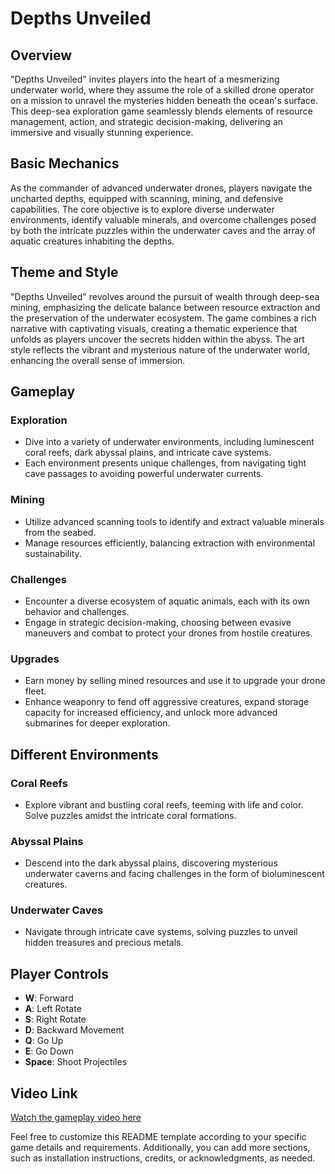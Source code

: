 # Depths Unveiled

## Overview

"Depths Unveiled" invites players into the heart of a mesmerizing underwater world, where they assume the role of a skilled drone operator on a mission to unravel the mysteries hidden beneath the ocean's surface. This deep-sea exploration game seamlessly blends elements of resource management, action, and strategic decision-making, delivering an immersive and visually stunning experience.

## Basic Mechanics

As the commander of advanced underwater drones, players navigate the uncharted depths, equipped with scanning, mining, and defensive capabilities. The core objective is to explore diverse underwater environments, identify valuable minerals, and overcome challenges posed by both the intricate puzzles within the underwater caves and the array of aquatic creatures inhabiting the depths.

## Theme and Style

"Depths Unveiled" revolves around the pursuit of wealth through deep-sea mining, emphasizing the delicate balance between resource extraction and the preservation of the underwater ecosystem. The game combines a rich narrative with captivating visuals, creating a thematic experience that unfolds as players uncover the secrets hidden within the abyss. The art style reflects the vibrant and mysterious nature of the underwater world, enhancing the overall sense of immersion.

## Gameplay

### Exploration

- Dive into a variety of underwater environments, including luminescent coral reefs, dark abyssal plains, and intricate cave systems.
- Each environment presents unique challenges, from navigating tight cave passages to avoiding powerful underwater currents.

### Mining

- Utilize advanced scanning tools to identify and extract valuable minerals from the seabed.
- Manage resources efficiently, balancing extraction with environmental sustainability.

### Challenges

- Encounter a diverse ecosystem of aquatic animals, each with its own behavior and challenges.
- Engage in strategic decision-making, choosing between evasive maneuvers and combat to protect your drones from hostile creatures.

### Upgrades

- Earn money by selling mined resources and use it to upgrade your drone fleet.
- Enhance weaponry to fend off aggressive creatures, expand storage capacity for increased efficiency, and unlock more advanced submarines for deeper exploration.

## Different Environments

### Coral Reefs

- Explore vibrant and bustling coral reefs, teeming with life and color. Solve puzzles amidst the intricate coral formations.

### Abyssal Plains

- Descend into the dark abyssal plains, discovering mysterious underwater caverns and facing challenges in the form of bioluminescent creatures.

### Underwater Caves

- Navigate through intricate cave systems, solving puzzles to unveil hidden treasures and precious metals.

## Player Controls

- **W**: Forward
- **A**: Left Rotate
- **S**: Right Rotate
- **D**: Backward Movement
- **Q**: Go Up
- **E**: Go Down
- **Space**: Shoot Projectiles

## Video Link

[Watch the gameplay video here](https://drive.google.com/file/d/1catMbga1mqFXoxyBYsLxlB-rq4sW_VrW/view?usp=sharing)

Feel free to customize this README template according to your specific game details and requirements. Additionally, you can add more sections, such as installation instructions, credits, or acknowledgments, as needed.
